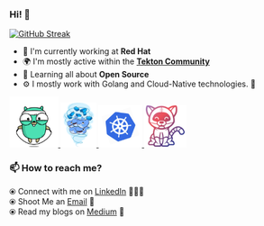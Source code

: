 ### Hi! 👋

[![GitHub Streak](https://github-readme-streak-stats.herokuapp.com/?user=sm43)](https://git.io/streak-stats)
- 🏢 I'm currently working at **Red Hat**
- 🌍 I'm mostly active within the [**Tekton Community**](https://tekton.dev)
- 🌱 Learning all about **Open Source**
- ⚙️ I mostly work with Golang and Cloud-Native technologies. 🚀

<p float="left">
  <a href="https://golang.org/" target="_blank" >
    <img src="https://raw.githubusercontent.com/vinamra28/vinamra28/master/assets/golang.gif"  height="90" />
  </a>
  <a href="https://www.docker.com/" target="_blank" >
    <img src="https://raw.githubusercontent.com/vinamra28/vinamra28/master/assets/docker.gif"  height="80" /> 
  </a>
  <a href="https://kubernetes.io/" target="_blank" >
    <img src="https://raw.githubusercontent.com/vinamra28/vinamra28/master/assets/k8s.gif"  height="75" />
  </a>
  <a href="https://tekton.dev/" target="_blank" >
    <img src="https://raw.githubusercontent.com/vinamra28/vinamra28/master/assets/tekton.png"  height="75" />
  </a>
 </p>

### 📫 How to reach me?

⦿ Connect with me on [LinkedIn](https://www.linkedin.com/in/shivam-mukhade/) 👨🏻‍💻 <br>
⦿ Shoot Me an [Email](mailto:shivammukhade@gmail.com) 💌 <br>
⦿ Read my blogs on [Medium](https://sm43.medium.com/) 📝 <br>

